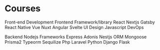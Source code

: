 # Courses

Front-end Development
Frontend Framework/library
React
Nextjs
Gatsby
React Native
Vue
Nuxt
Angular
Svelte
UI Design
Javascript
DevOps


Backend
Nodejs
Frameworks
Express
Adonis
Nestjs
ORM
Mongoose
Prisma2
Typeorm
Sequilize
Php
Laravel
Python
Django
Flask
